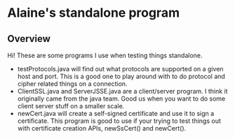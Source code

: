 # Alaine's standalone program

## Overview
Hi!  These are some programs I use when testing things standalone. 
- testProtocols.java will find out what protocols are supported on a given host and port.  This is a good one to play around with to do protocol and cipher related things on a connection.
- ClientSSL.java and ServerJSSE.java are a client/server program.  I think it originally came from the java team.  Good us when you want to do some client server stuff on a smaller scale.
-	newCert.java will create a self-signed certificate and use it to sign a certificate.  This program is good to use if your trying to test things out with certificate creation APIs,  newSsCert() and newCert().

